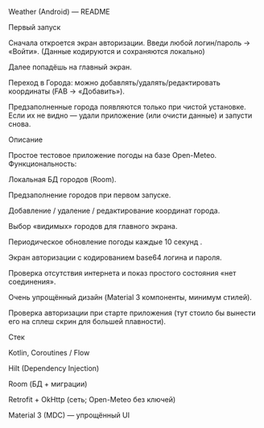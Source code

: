 Weather (Android) — README

Первый запуск

Сначала откроется экран авторизации. Введи любой логин/пароль → «Войти».
(Данные кодируются и сохраняются локально)

Далее попадёшь на главный экран.

Переход в Города: можно добавлять/удалять/редактировать координаты (FAB → «Добавить»).

Предзаполненные города появляются только при чистой установке.
Если их не видно — удали приложение (или очисти данные) и запусти снова.

Описание

Простое тестовое приложение погоды на базе Open-Meteo.
Функциональность:

Локальная БД городов (Room).

Предзаполнение городов при первом запуске.

Добавление / удаление / редактирование координат города.

Выбор «видимых» городов для главного экрана.

Периодическое обновление погоды каждые 10 секунд .

Экран авторизации с кодированием base64 логина и пароля.

Проверка отсутствия интернета и показ простого состояния «нет соединения».

Очень упрощённый дизайн (Material 3 компоненты, минимум стилей).

Проверка авторизации при старте приложения (тут стоило бы вынести его на сплеш скрин для большей плавности).


Стек

Kotlin, Coroutines / Flow

Hilt (Dependency Injection)

Room (БД + миграции)

Retrofit + OkHttp (сеть; Open-Meteo без ключей)

Material 3 (MDC) — упрощённый UI

